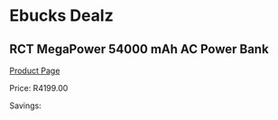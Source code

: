 
# Ebucks Dealz
## RCT MegaPower 54000 mAh AC Power Bank
[Product Page](https://www.ebucks.com/web/shop/productSelected.do?prodId=951511751&catId=935859602)

Price: R4199.00

Savings: 


	